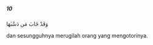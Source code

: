 ##### 10

<span class="ayah">وَقَدْ خَابَ مَن دَسَّىٰهَا</span>

<span class="ayah_translation">dan sesungguhnya merugilah orang yang mengotorinya.</span>
